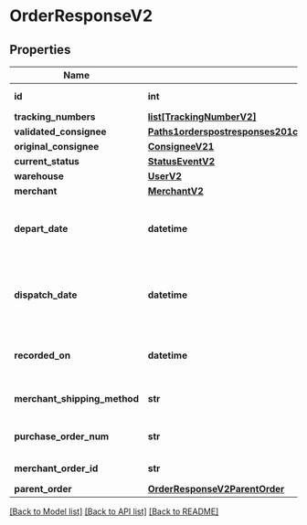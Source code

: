 # OrderResponseV2

## Properties
Name | Type | Description | Notes
------------ | ------------- | ------------- | -------------
**id** | **int** | FDC ID for this order | 
**tracking_numbers** | [**list[TrackingNumberV2]**](TrackingNumberV2.md) |  | [optional] 
**validated_consignee** | [**Paths1orderspostresponses201contentapplication1jsonschemapropertiesoriginalConsignee**](Paths1orderspostresponses201contentapplication1jsonschemapropertiesoriginalConsignee.md) |  | 
**original_consignee** | [**ConsigneeV21**](ConsigneeV21.md) |  | 
**current_status** | [**StatusEventV2**](StatusEventV2.md) |  | 
**warehouse** | [**UserV2**](UserV2.md) |  | [optional] 
**merchant** | [**MerchantV2**](MerchantV2.md) |  | 
**depart_date** | **datetime** | DateTime order departed an FDC warehouse | [optional] 
**dispatch_date** | **datetime** | DateTime order was dispatched for fulfillment by FDC | [optional] 
**recorded_on** | **datetime** | DateTime order was recorded by FDC | 
**merchant_shipping_method** | **str** | Requested ship method | 
**purchase_order_num** | **str** | Merchant provided PO# | [optional] 
**merchant_order_id** | **str** | Merchant provided ID | 
**parent_order** | [**OrderResponseV2ParentOrder**](OrderResponseV2ParentOrder.md) |  | [optional] 

[[Back to Model list]](../README.md#documentation-for-models) [[Back to API list]](../README.md#documentation-for-api-endpoints) [[Back to README]](../README.md)

